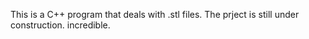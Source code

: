 This is a C++ program that deals with .stl files. The prject is still under construction. incredible.
